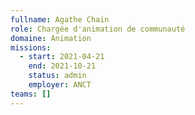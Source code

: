 ```yaml
---
fullname: Agathe Chain
role: Chargée d'animation de communauté
domaine: Animation
missions:
  - start: 2021-04-21
    end: 2021-10-21
    status: admin
    employer: ANCT
teams: []
---
```

